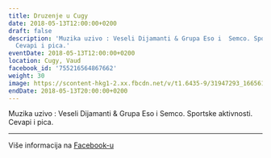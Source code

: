 ```yaml
---
title: Druzenje u Cugy
date: 2018-05-13T12:00:00+0200
draft: false
description: 'Muzika uzivo : Veseli Dijamanti & Grupa Eso i  Semco. Sportske aktivnosti.
  Cevapi i pica.'
eventDate: 2018-05-13T12:00:00+0200
location: Cugy, Vaud
facebook_id: '755216564867662'
weight: 30
image: https://scontent-hkg1-2.xx.fbcdn.net/v/t1.6435-9/31947293_1665614486867697_1159691004425535488_n.jpg?_nc_cat=104&ccb=1-7&_nc_sid=9e60e4&_nc_ohc=Nu8RZlc4We8Q7kNvwF4MtQ6&_nc_oc=Adn5cKaadHlYq3R8Y2Sg6OJbx1r_ifQUmKpDQxllxaB6wPftsFwTvoAyD7EjdADe_ew&_nc_zt=23&_nc_ht=scontent-hkg1-2.xx&edm=ABTKTjYEAAAA&_nc_gid=88FBp0UdesbZQcI88fgdxg&oh=00_AfJA_jdUi6qXOp1Ad9I0T9rWZCm4_8UfMmfiEvXTkAZ4rQ&oe=6850A5DA
endDate: 2018-05-13T20:00:00+0200
---
```


Muzika uzivo : Veseli Dijamanti & Grupa Eso i  Semco. Sportske aktivnosti. Cevapi i pica.

---

Više informacija na [Facebook-u](https://facebook.com/events/755216564867662)